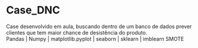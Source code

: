 # Case_DNC
<div>
Case desenvolvido em aula, buscando dentro de um banco de dados prever clientes que tem maior chance de desistência do produto.
<div>
Pandas | Numpy | matplotlib.pyplot | seaborn | sklearn | imblearn SMOTE
